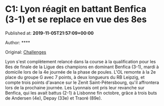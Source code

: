 
# C1: Lyon réagit en battant Benfica (3-1) et se replace en vue des 8es

Published at: **2019-11-05T21:57:09+00:00**

Author: ****

Original: [Challenges](https://www.challenges.fr/sport/c1-lyon-reagit-en-battant-benfica-3-1-et-se-replace-en-vue-des-8es_683315)

Lyon s'est complètement relancé dans la course à la qualification pour les 8es de finale de la Ligue des champions en dominant Benfica (3-1), mardi à domicile lors de la 4e journée de la phase de poules.
L'OL remonte à la 2e place du groupe G avec 7 points, à deux longueurs du RB Leipzig, et compte trois points d'avance sur le Zenit Saint-Pétersbourg, qu'il affrontera lors de la prochaine journée. Les Lyonnais ont pris leur revanche sur Benfica, qui les avait battus (2-1) à Lisbonne fin octobre, grâce à trois buts de Andersen (4e), Depay (33e) et Traoré (89e).
